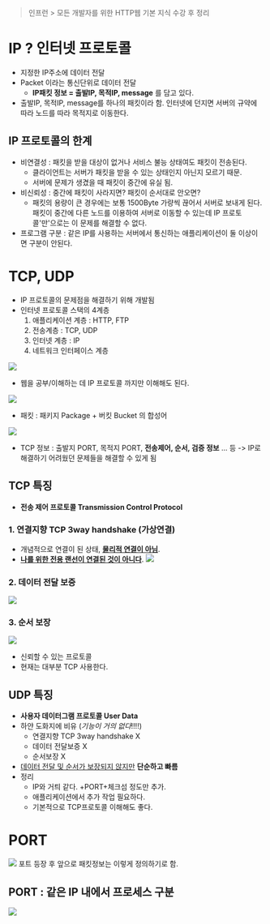 > 인프런 > 모든 개발자를 위한 HTTP웹 기본 지식 수강 후 정리

# IP ? 인터넷 프로토콜
- 지정한 IP주소에 데이터 전달
- Packet 이라는 통신단위로 데이터 전달
	- **IP패킷 정보 = 출발IP, 목적IP, message** 를 담고 있다.
- 출발IP, 목적IP, message를 하나의 패킷이라 함. 인터넷에 던지면 서버의 규약에 따라 노드를 따라 목적지로 이동한다.

## IP 프로토콜의 한계
- 비연결성 : 패킷을 받을 대상이 없거나 서비스 불능 상태여도 패킷이 전송된다.
	- 클라이언트는 서버가 패킷을 받을 수 있는 상태인지 아닌지 모르기 때문.
	- 서버에 문제가 생겼을 때 패킷이 중간에 유실 됨.
- 비신뢰성 : 중간에 패킷이 사라지면? 패킷이 순서대로 안오면?
	- 패킷의 용량이 큰 경우에는 보통 1500Byte 가량씩 끊어서 서버로 보내게 된다.
	  패킷이 중간에 다른 노드를 이용하여 서버로 이동할 수 있는데 IP 프로토콜'만'으로는 이 문제를 해결할 수 없다.
- 프로그램 구분 : 같은 IP를 사용하는 서버에서 통신하는 애플리케이션이 둘 이상이면 구분이 안된다.

# TCP, UDP
- IP 프로토콜의 문제점을 해결하기 위해 개발됨
- 인터넷 프로토콜 스택의 4계층
	1. 애플리케이션 계층 : HTTP, FTP
	2. 전송계층 : TCP, UDP
	3. 인터넷 계층 : IP
	4. 네트워크 인터페이스 계층

![](https://i.imgur.com/2JI1ppA.png)
- 웹을 공부/이해하는 데 IP 프로토콜 까지만 이해해도 된다.

![](https://i.imgur.com/6xSTYCS.png)
- 패킷 : 패키지 Package + 버킷 Bucket 의 합성어

![](https://i.imgur.com/xzvE4Uj.png)
- TCP 정보 : 출발지 PORT, 목적지 PORT, **전송제어, 순서, 검증 정보** ... 등 -> IP로 해결하기 어려웠던 문제들을 해결할 수 있게 됨

## TCP 특징
- **전송 제어 프로토콜 Transmission Control Protocol**
### 1. 연결지향 TCP 3way handshake (가상연결)
- 개념적으로 연결이 된 상태, **<u>물리적 연결이 아님</u>**.
- **<u>나를 위한 전용 랜선이 연결된 것이 아니다</u>**.
![](https://i.imgur.com/7mpzs99.png)

### 2. 데이터 전달 보증
![](https://i.imgur.com/6ZacwcH.png)

### 3. 순서 보장
![](https://i.imgur.com/jzLNhRW.png)
- 신뢰할 수 있는 프로토콜
- 현재는 대부분 TCP 사용한다.

## UDP 특징
- **사용자 데이터그램 프로토콜 User Data**
-  하얀 도화지에 비유 (*기능이 거의 없다*!!!!)
	- 연결지향 TCP 3way handshake X
	- 데이터 전달보증 X
	- 순서보장 X
- <u>데이터 전달 및 순서가 보장되지 않지만</u> **단순하고 빠름**
- 정리
	- IP와 거틔 같다. +PORT+체크섬 정도만 추가.
	- 애플리케이션에서 추가 작업 필요하다.
	- 기본적으로 TCP프로토콜 이해해도 좋다.

# PORT
![](https://i.imgur.com/mSPnmaK.png)
포트 등장 후 앞으로 패킷정보는 이렇게 정의하기로 함.

## PORT : 같은 IP 내에서 프로세스 구분
![](https://i.imgur.com/Si8P0mN.png)

